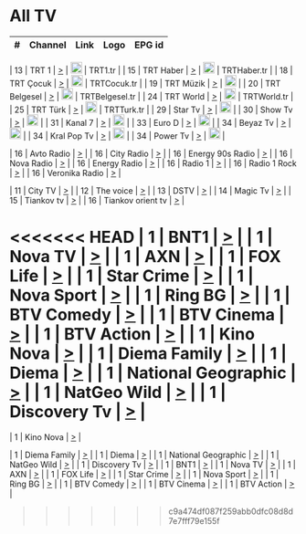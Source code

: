 <h1>All TV</h1>

| #   | Channel        | Link  | Logo | EPG id |
|:---:|:--------------:|:-----:|:----:|:------:|

| 13  | TRT 1            | [>](https://tv-trt1.medya.trt.com.tr/master.m3u8) | <img height="20" src="https://i.imgur.com/j786OLG.png"/> | TRT1.tr |
| 15  | TRT Haber        | [>](https://tv-trthaber.medya.trt.com.tr/master.m3u8) | <img height="20" src="https://i.imgur.com/OVfo8Ab.png"/> | TRTHaber.tr |
| 18  | TRT Çocuk        | [>](https://tv-trtcocuk.medya.trt.com.tr/master.m3u8) | <img height="20" src="https://i.imgur.com/QLFmD6d.png"/> | TRTCocuk.tr |
| 19  | TRT Müzik        | [>](https://tv-trtmuzik.medya.trt.com.tr/master.m3u8) | <img height="20" src="https://i.imgur.com/fIVFCEd.png"/> |
| 20  | TRT Belgesel     | [>](https://tv-trtbelgesel.medya.trt.com.tr/master.m3u8) | <img height="20" src="https://i.imgur.com/MGO87pe.png"/> | TRTBelgesel.tr |
| 24  | TRT World        | [>](https://tv-trtworld.medya.trt.com.tr/master.m3u8) | <img height="20" src="https://i.imgur.com/JEA2xpv.png"/> | TRTWorld.tr |
| 25  | TRT Türk         | [>](https://tv-trtturk.medya.trt.com.tr/master.m3u8) | <img height="20" src="https://i.imgur.com/OSTOQNw.png"/> | TRTTurk.tr |
| 29  | Star Tv   | [>](https://dogus-live.daioncdn.net/startv/startv_360p.m3u8) | <img height="20" src="https://i.imgur.com/IebUZx1.png"/> |
| 30  | Show Tv     | [>](https://ciner-live.daioncdn.net/showtv/showtv.m3u8) | <img height="20" src="https://i.imgur.com/IebUZx1.png"/> |
| 31  | Kanal 7     | [>](https://kanal7-live.daioncdn.net/kanal7/kanal7.m3u8) | <img height="20" src="https://i.imgur.com/IebUZx1.png"/> |
| 33  | Euro D    | [>](https://www.youtube.com/user/KanalD/live) | <img height="20" src="https://i.imgur.com/IebUZx1.png"/> |
| 34  | Beyaz Tv     | [>](https://beyaztv-live.daioncdn.net/beyaztv/beyaztv.m3u8) | <img height="20" src="https://i.imgur.com/IebUZx1.png"/> |
| 34  | Kral Pop Tv     | [>](https://www.youtube.com/watch?v=GuFTuKoXepw) | <img height="20" src="https://i.imgur.com/IebUZx1.png"/> |
| 34  | Power Tv     | [>](https://livetv.powerapp.com.tr/powerTV/powerhd.smil/chunklist.m3u8) | <img height="20" src="https://i.imgur.com/IebUZx1.png"/> |

| 16  | Avto Radio | [>](http://stream.metacast.eu/avtoradio.mp3.m3u) |
| 16  | City Radio | [>](http://stream.metacast.eu/city.aac.m3u) |
| 16  | Energy 90s Radio | [>](http://stream.metacast.eu/energy-90s.m3u) |
| 16  | Nova Radio | [>](http://stream.metacast.eu/nova.aac.m3u) |
| 16  | Energy Radio | [>](http://stream.metacast.eu/nrj.aac.m3u) |
| 16  | Radio 1 | [>](http://stream.metacast.eu/radio1.aac.m3u) |
| 16  | Radio 1 Rock | [>](http://stream.metacast.eu/radio1rock.aac.m3u) |
| 16  | Veronika Radio | [>](http://stream.metacast.eu/veronika.aac.m3u) |

| 11  | City TV | [>](https://tv.city.bg/play/tshls/citytv/index.m3u8) |
| 12  | The voice | [>](https://bss1.neterra.tv/thevoice/thevoice.m3u8) |
| 13  | DSTV | [>](http://46.249.95.140:8081/hls/data.m3u8) |
| 14  | Magic Tv | [>](https://bss1.neterra.tv/magictv/magictv.m3u8) |
| 15  | Tiankov tv | [>](https://streamer103.neterra.tv/tiankov-folk/live.m3u8) |
| 16  | Tiankov orient tv | [>](https://streamer103.neterra.tv/tiankov-orient/live.m3u8) |

<<<<<<< HEAD
| 1 | BNT1 | [>](https://ymkaya.xyz:14874/tv/bnt1/playlist.m3u8?wmsAuthSign=c2VydmVyX3RpbWU9My8xNC8yMDI1IDc6MzM6MDEgUE0maGFzaF92YWx1ZT1QTCtVek5tN1VWeTdqOGUxclRZcGtBPT0mdmFsaWRtaW51dGVzPTYw) |
| 1 | Nova TV | [>](https://ymkaya.xyz:14874/tv/novatv/playlist.m3u8?wmsAuthSign=c2VydmVyX3RpbWU9My8xNC8yMDI1IDc6MzM6MTEgUE0maGFzaF92YWx1ZT13ZEZqL21sYTdGcFVrRkhDSmFrZzFnPT0mdmFsaWRtaW51dGVzPTYw) |
| 1 | AXN | [>](https://ymkaya.xyz:14874/tv/axn/playlist.m3u8?wmsAuthSign=c2VydmVyX3RpbWU9My8xNC8yMDI1IDc6MzM6MjEgUE0maGFzaF92YWx1ZT05UldoK3oveURjZzZqZ1Q4b3Z2SVpRPT0mdmFsaWRtaW51dGVzPTYw) |
| 1 | FOX Life | [>](https://ymkaya.xyz:14874/tv/foxlife/playlist.m3u8?wmsAuthSign=c2VydmVyX3RpbWU9My8xNC8yMDI1IDc6MzM6MzEgUE0maGFzaF92YWx1ZT1BVVdrVVV2N2pvRVNGcXBXcmt5VUNBPT0mdmFsaWRtaW51dGVzPTYw) |
| 1 | Star Crime | [>](https://ymkaya.xyz:14874/tv/foxcrime/playlist.m3u8?wmsAuthSign=c2VydmVyX3RpbWU9My8xNC8yMDI1IDc6MzM6NDAgUE0maGFzaF92YWx1ZT1ZUUpnU0R4VEtvTS9JQVRYSUx3RFJRPT0mdmFsaWRtaW51dGVzPTYw) |
| 1 | Nova Sport | [>](https://ymkaya.xyz:14874/tv/novasport/playlist.m3u8?wmsAuthSign=c2VydmVyX3RpbWU9My8xNC8yMDI1IDc6MzM6NTAgUE0maGFzaF92YWx1ZT1ldDVEdVdsOTFnUG5PbzNqSFFkSG9nPT0mdmFsaWRtaW51dGVzPTYw) |
| 1 | Ring BG | [>](https://ymkaya.xyz:14874/tv/ringbg/playlist.m3u8?wmsAuthSign=c2VydmVyX3RpbWU9My8xNC8yMDI1IDc6MzQ6MDAgUE0maGFzaF92YWx1ZT02TElNV0lNTTZWYWFtajQ1dGUreTNRPT0mdmFsaWRtaW51dGVzPTYw) |
| 1 | BTV Comedy | [>](https://ymkaya.xyz:14874/tv/btvcomedy/playlist.m3u8?wmsAuthSign=c2VydmVyX3RpbWU9My8xNC8yMDI1IDc6MzQ6MDkgUE0maGFzaF92YWx1ZT0vUUpQRXNZeC9SUnUyQVUrQ2lGZnlRPT0mdmFsaWRtaW51dGVzPTYw) |
| 1 | BTV Cinema | [>](https://ymkaya.xyz:14874/tv/btvcinema/playlist.m3u8?wmsAuthSign=c2VydmVyX3RpbWU9My8xNC8yMDI1IDc6MzQ6MTkgUE0maGFzaF92YWx1ZT00S0lvQmhOYUlPZHdweFhiODJXMWR3PT0mdmFsaWRtaW51dGVzPTYw) |
| 1 | BTV Action | [>](https://ymkaya.xyz:14874/tv/btvaction/playlist.m3u8?wmsAuthSign=c2VydmVyX3RpbWU9My8xNC8yMDI1IDc6MzQ6MjggUE0maGFzaF92YWx1ZT1kc3p3SFFWRmZQR3JtbldUMTZZeTR3PT0mdmFsaWRtaW51dGVzPTYw) |
| 1 | Kino Nova | [>](https://ymkaya.xyz:14874/tv/kinonova/playlist.m3u8?wmsAuthSign=c2VydmVyX3RpbWU9My8xNC8yMDI1IDc6MzQ6MzggUE0maGFzaF92YWx1ZT1qV1pIZFdOZWMvVFZWUjhzM3k0eG1BPT0mdmFsaWRtaW51dGVzPTYw) |
| 1 | Diema Family | [>](https://ymkaya.xyz:14874/tv/diemafamily/playlist.m3u8?wmsAuthSign=c2VydmVyX3RpbWU9My8xNC8yMDI1IDc6MzQ6NDcgUE0maGFzaF92YWx1ZT1YbjJnVzZNeDlBM1ZBblJad0kwQm1nPT0mdmFsaWRtaW51dGVzPTYw) |
| 1 | Diema | [>](https://ymkaya.xyz:14874/tv/diema/playlist.m3u8?wmsAuthSign=c2VydmVyX3RpbWU9My8xNC8yMDI1IDc6MzU6NDIgUE0maGFzaF92YWx1ZT1TLy9VRjFGcGtPRE9zTzZEY1gvSHlRPT0mdmFsaWRtaW51dGVzPTYw) |
| 1 | National Geographic | [>](https://ymkaya.xyz:14874/tv/natgeo/playlist.m3u8?wmsAuthSign=c2VydmVyX3RpbWU9My8xNC8yMDI1IDc6MzU6NTEgUE0maGFzaF92YWx1ZT1IUEtLNVlmcG5OV01hMHJDS2lYSWxRPT0mdmFsaWRtaW51dGVzPTYw) |
| 1 | NatGeo Wild | [>](https://ymkaya.xyz:14874/tv/natgeowild/playlist.m3u8?wmsAuthSign=c2VydmVyX3RpbWU9My8xNC8yMDI1IDc6MzY6MDEgUE0maGFzaF92YWx1ZT1uWDRhUkJ1cFRwTWJLQ1FPS0xkcVFBPT0mdmFsaWRtaW51dGVzPTYw) |
| 1 | Discovery Tv | [>](https://ymkaya.xyz:14874/tv/discovery/playlist.m3u8?wmsAuthSign=c2VydmVyX3RpbWU9My8xNC8yMDI1IDc6MzY6MTAgUE0maGFzaF92YWx1ZT1IejBybktSaTgzTWVUaThYSnBRVW1nPT0mdmFsaWRtaW51dGVzPTYw) |
=======


| 1 | Kino Nova | [>](https://ymkaya.xyz:11336/tv/kinonova/playlist.m3u8?wmsAuthSign=c2VydmVyX3RpbWU9MS8yLzIwMjUgNDo0MDoyMCBBTSZoYXNoX3ZhbHVlPWlFS1FrWEtMMVRFM3l5YklUWUJQUHc9PSZ2YWxpZG1pbnV0ZXM9NjA=) |

| 1 | Diema Family | [>](https://ymkaya.xyz:11336/tv/diemafamily/playlist.m3u8?wmsAuthSign=c2VydmVyX3RpbWU9MS8yLzIwMjUgNDo0MDozMCBBTSZoYXNoX3ZhbHVlPUVUaTVKTldvZTF5WVVCM0YwL21kaXc9PSZ2YWxpZG1pbnV0ZXM9NjA=) |
| 1 | Diema | [>](https://ymkaya.xyz:11336/tv/diema/playlist.m3u8?wmsAuthSign=c2VydmVyX3RpbWU9MS8yLzIwMjUgNDo0MDo0MCBBTSZoYXNoX3ZhbHVlPVlYMWVJT2NuUjNpUTBsaytEUFFOS2c9PSZ2YWxpZG1pbnV0ZXM9NjA=) |
| 1 | National Geographic | [>](https://ymkaya.xyz:11336/tv/natgeo/playlist.m3u8?wmsAuthSign=c2VydmVyX3RpbWU9MS8yLzIwMjUgNDo0MTo0MSBBTSZoYXNoX3ZhbHVlPTJQTlVmcG5nYWx0M013eUhGRGxnd0E9PSZ2YWxpZG1pbnV0ZXM9NjA=) |
| 1 | NatGeo Wild | [>](https://ymkaya.xyz:11336/tv/natgeowild/playlist.m3u8?wmsAuthSign=c2VydmVyX3RpbWU9MS8yLzIwMjUgNDo0MTo1MSBBTSZoYXNoX3ZhbHVlPVl1OXZaTTliN0hGWEN3eDBYd1duNkE9PSZ2YWxpZG1pbnV0ZXM9NjA=) |
| 1 | Discovery Tv | [>](https://ymkaya.xyz:11336/tv/discovery/playlist.m3u8?wmsAuthSign=c2VydmVyX3RpbWU9MS8yLzIwMjUgNDo0MjowMSBBTSZoYXNoX3ZhbHVlPWtBQmdLNlY2RmQwWElzMVYzSDJyVkE9PSZ2YWxpZG1pbnV0ZXM9NjA=) |
| 1 | BNT1 | [>](https://ymkaya.xyz:11336/tv/bnt1/playlist.m3u8?wmsAuthSign=c2VydmVyX3RpbWU9MS8yLzIwMjUgNDozODozOCBBTSZoYXNoX3ZhbHVlPVVrMVlRQXpJWlhYeUh6ZFVpSC9NMUE9PSZ2YWxpZG1pbnV0ZXM9NjA=) |
| 1 | Nova TV | [>](https://ymkaya.xyz:11336/tv/novatv/playlist.m3u8?wmsAuthSign=c2VydmVyX3RpbWU9MS8yLzIwMjUgNDozODo0OCBBTSZoYXNoX3ZhbHVlPUVxQjh1a0ZzYkVGZU8zZDFGTzdreVE9PSZ2YWxpZG1pbnV0ZXM9NjA=) |
| 1 | AXN | [>](https://ymkaya.xyz:11336/tv/axn/playlist.m3u8?wmsAuthSign=c2VydmVyX3RpbWU9MS8yLzIwMjUgNDozODo1OCBBTSZoYXNoX3ZhbHVlPUpkWStGY1hkNXhaOVpPZ0thQ0FZL3c9PSZ2YWxpZG1pbnV0ZXM9NjA=) |
| 1 | FOX Life | [>](https://ymkaya.xyz:11336/tv/foxlife/playlist.m3u8?wmsAuthSign=c2VydmVyX3RpbWU9MS8yLzIwMjUgNDozOToxMCBBTSZoYXNoX3ZhbHVlPWt1ZDc1T3AzYlZDTjJnSy9TU0xJZlE9PSZ2YWxpZG1pbnV0ZXM9NjA=) |
| 1 | Star Crime | [>](https://ymkaya.xyz:11336/tv/foxcrime/playlist.m3u8?wmsAuthSign=c2VydmVyX3RpbWU9MS8yLzIwMjUgNDozOToyMCBBTSZoYXNoX3ZhbHVlPXIwVU45Nm9FR1l2enNkTG9TanBxbmc9PSZ2YWxpZG1pbnV0ZXM9NjA=) |
| 1 | Nova Sport | [>](https://ymkaya.xyz:11336/tv/novasport/playlist.m3u8?wmsAuthSign=c2VydmVyX3RpbWU9MS8yLzIwMjUgNDozOTozMCBBTSZoYXNoX3ZhbHVlPXlSZ0UxazVaM0xhSmc0NmR4T0c1T2c9PSZ2YWxpZG1pbnV0ZXM9NjA=) |
| 1 | Ring BG | [>](https://ymkaya.xyz:11336/tv/ringbg/playlist.m3u8?wmsAuthSign=c2VydmVyX3RpbWU9MS8yLzIwMjUgNDozOTo0MCBBTSZoYXNoX3ZhbHVlPTR4aUlFNHVUYWN4enY1WkVuOFZma2c9PSZ2YWxpZG1pbnV0ZXM9NjA=) |
| 1 | BTV Comedy | [>](https://ymkaya.xyz:11336/tv/btvcomedy/playlist.m3u8?wmsAuthSign=c2VydmVyX3RpbWU9MS8yLzIwMjUgNDozOTo1MCBBTSZoYXNoX3ZhbHVlPUtrMTJ2RHNTTUU1RFp1ZkVOdXFSK3c9PSZ2YWxpZG1pbnV0ZXM9NjA=) |
| 1 | BTV Cinema | [>](https://ymkaya.xyz:11336/tv/btvcinema/playlist.m3u8?wmsAuthSign=c2VydmVyX3RpbWU9MS8yLzIwMjUgNDozOTo1OSBBTSZoYXNoX3ZhbHVlPTZWcU9FZW56cG1NM1lrYy8xNE5NeHc9PSZ2YWxpZG1pbnV0ZXM9NjA=) |
| 1 | BTV Action | [>](https://ymkaya.xyz:11336/tv/btvaction/playlist.m3u8?wmsAuthSign=c2VydmVyX3RpbWU9MS8yLzIwMjUgNDo0MDoxMCBBTSZoYXNoX3ZhbHVlPUlDd0ErRkZVWThyMVZwR3c2REdGZ3c9PSZ2YWxpZG1pbnV0ZXM9NjA=) |
>>>>>>> c9a474df087f259abb0dfc08d8d7e7fff79e155f
